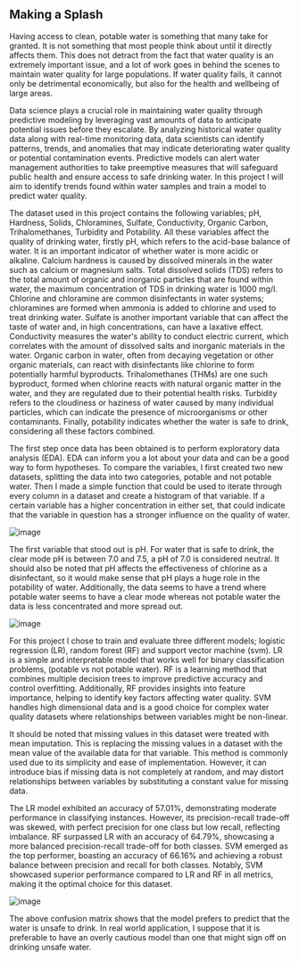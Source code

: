 ## Making a Splash

Having access to clean, potable water is something that many take for granted. It is
not something that most people think about until it directly affects them. This does not
detract from the fact that water quality is an extremely important issue, and a lot of work
goes in behind the scenes to maintain water quality for large populations. If water quality
fails, it cannot only be detrimental economically, but also for the health and wellbeing of
large areas.

Data science plays a crucial role in maintaining water quality through predictive
modeling by leveraging vast amounts of data to anticipate potential issues before they
escalate. By analyzing historical water quality data along with real-time monitoring data,
data scientists can identify patterns, trends, and anomalies that may indicate deteriorating
water quality or potential contamination events. Predictive models can alert water
management authorities to take preemptive measures that will safeguard public health
and ensure access to safe drinking water. In this project I will aim to identify trends found
within water samples and train a model to predict water quality.

The dataset used in this project contains the following variables; pH, Hardness,
Solids, Chloramines, Sulfate, Conductivity, Organic Carbon, Trihalomethanes, Turbidity
and Potability. All these variables affect the quality of drinking water, firstly pH, which
refers to the acid-base balance of water. It is an important indicator of whether water is
more acidic or alkaline. Calcium hardness is caused by dissolved minerals in the water
such as calcium or magnesium salts. Total dissolved solids (TDS) refers to the total
amount of organic and inorganic particles that are found within water, the maximum
concentration of TDS in drinking water is 1000 mg/l. Chlorine and chloramine are common
disinfectants in water systems; chloramines are formed when ammonia is added to
chlorine and used to treat drinking water. Sulfate is another important variable that can
affect the taste of water and, in high concentrations, can have a laxative effect.
Conductivity measures the water's ability to conduct electric current, which correlates
with the amount of dissolved salts and inorganic materials in the water. Organic carbon in
water, often from decaying vegetation or other organic materials, can react with
disinfectants like chlorine to form potentially harmful byproducts. Trihalomethanes (THMs)
are one such byproduct, formed when chlorine reacts with natural organic matter in the
water, and they are regulated due to their potential health risks. Turbidity refers to the
cloudiness or haziness of water caused by many individual particles, which can indicate
the presence of microorganisms or other contaminants. Finally, potability indicates
whether the water is safe to drink, considering all these factors combined.

The first step once data has been obtained is to perform exploratory data analysis
(EDA). EDA can inform you a lot about your data and can be a good way to form
hypotheses. To compare the variables, I first created two new datasets, splitting the data
into two categories, potable and not potable water. Then I made a simple function that
could be used to iterate through every column in a dataset and create a histogram of that
variable. If a certain variable has a higher concentration in either set, that could indicate
that the variable in question has a stronger influence on the quality of water.

![image](https://github.com/JamesPatalan/DSC680_Portfolio/assets/101024165/88029b53-9a99-4ffc-bbb4-4bda228fba08)

The first variable that stood out is pH. For water that is safe to drink, the clear mode
pH is between 7.0 and 7.5, a pH of 7.0 is considered neutral. It should also be noted that
pH affects the effectiveness of chlorine as a disinfectant, so it would make sense that pH
plays a huge role in the potability of water. Additionally, the data seems to have a trend
where potable water seems to have a clear mode whereas not potable water the data is
less concentrated and more spread out.

![image](https://github.com/JamesPatalan/DSC680_Portfolio/assets/101024165/4032fd23-ef1c-4955-b2ba-e87434e6a533)

For this project I chose to train and evaluate three different models; logistic regression
(LR), random forest (RF) and support vector machine (svm). LR is a simple and
interpretable model that works well for binary classification problems, (potable vs not
potable water). RF is a learning method that combines multiple decision trees to improve
predictive accuracy and control overfitting. Additionally, RF provides insights into feature
importance, helping to identify key factors affecting water quality. SVM handles high
dimensional data and is a good choice for complex water quality datasets where
relationships between variables might be non-linear.

It should be noted that missing values in this dataset were treated with mean
imputation. This is replacing the missing values in a dataset with the mean value of the
available data for that variable. This method is commonly used due to its simplicity and
ease of implementation. However, it can introduce bias if missing data is not completely at
random, and may distort relationships between variables by substituting a constant value
for missing data.

The LR model exhibited an accuracy of 57.01%, demonstrating moderate
performance in classifying instances. However, its precision-recall trade-off was skewed,
with perfect precision for one class but low recall, reflecting imbalance. RF surpassed LR
with an accuracy of 64.79%, showcasing a more balanced precision-recall trade-off for
both classes. SVM emerged as the top performer, boasting an accuracy of 66.16% and
achieving a robust balance between precision and recall for both classes. Notably, SVM
showcased superior performance compared to LR and RF in all metrics, making it the
optimal choice for this dataset.

![image](https://github.com/JamesPatalan/DSC680_Portfolio/assets/101024165/53e2814e-aed6-4e82-8a02-2c80481a668a)

The above confusion matrix shows that the model prefers to predict that the water
is unsafe to drink. In real world application, I suppose that it is preferable to have an overly
cautious model than one that might sign off on drinking unsafe water.
